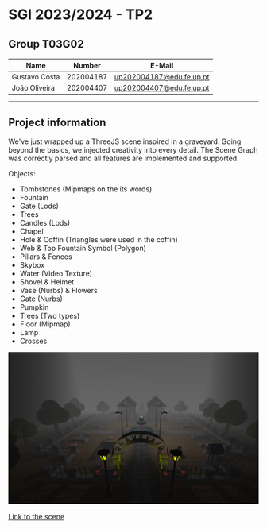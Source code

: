 # SGI 2023/2024 - TP2
## Group T03G02
| Name             | Number    | E-Mail             |
| ---------------- | --------- | ------------------ |
| Gustavo Costa         | 202004187 | up202004187@edu.fe.up.pt                |
| João Oliveira         | 202004407 | up202004407@edu.fe.up.pt               |
----
## Project information
We've just wrapped up a ThreeJS scene inspired in a graveyard. Going beyond the basics, we injected creativity into every detail. The Scene Graph was correctly parsed and all features are implemented and supported.

Objects:
- Tombstones (Mipmaps on the its words)
- Fountain
- Gate (Lods)
- Trees
- Candles (Lods)
- Chapel
- Hole & Coffin (Triangles were used in the coffin)
- Web & Top Fountain Symbol (Polygon)
- Pillars & Fences
- Skybox
- Water (Video Texture)
- Shovel & Helmet
- Vase (Nurbs) & Flowers
- Gate (Nurbs)
- Pumpkin
- Trees (Two types)
- Floor (Mipmap)
- Lamp
- Crosses


<img src="scene.png">

<a href="127.0.0.1:5500">Link to the scene</a>